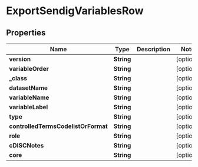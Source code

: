 

# ExportSendigVariablesRow

## Properties

Name | Type | Description | Notes
------------ | ------------- | ------------- | -------------
**version** | **String** |  |  [optional]
**variableOrder** | **String** |  |  [optional]
**_class** | **String** |  |  [optional]
**datasetName** | **String** |  |  [optional]
**variableName** | **String** |  |  [optional]
**variableLabel** | **String** |  |  [optional]
**type** | **String** |  |  [optional]
**controlledTermsCodelistOrFormat** | **String** |  |  [optional]
**role** | **String** |  |  [optional]
**cDISCNotes** | **String** |  |  [optional]
**core** | **String** |  |  [optional]





